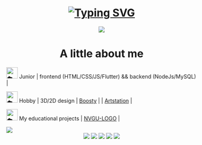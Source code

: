 <html lang="en">
  <head>
    <meta charset="UTF-8">
    <meta name="viewport" content="width=device-width, initial-scale=1.0">
</head>
  
<body>
  <h1 align="center"><a href="https://git.io/typing-svg"><img src="https://readme-typing-svg.herokuapp.com?font=Fira+Code&weight=100&size=50&pause=1000&color=ffffff&width=470&height=80&lines=Hello%2C+world!+%5E-%5E" alt="Typing SVG" /></a></h1>

  <div align="center"><img src = "https://github.com/user-attachments/assets/ae012678-354e-4495-9af8-859b19e757bd"></div>
  
  <div>
    <h1 align ="center">A little about me</h1>
    <p><img height="30px" decoding="async" loading="lazy" src="https://cdn-0.emojis.wiki/emoji-pics-lf/telegram/cloud-telegram.gif" alt="☁️"> Junior | frontend (HTML/CSS/JS/Flutter) && backend (NodeJs/MySQL) |<br></p>
    <p><img height="30px" decoding="async" loading="lazy" src="https://cdn-0.emojis.wiki/emoji-pics-lf/telegram/cloud-telegram.gif" alt="☁️"> Hobby | 3D/2D design | <a href="https://boosty.to/lesinka">Boosty</a> | | <a href ="https://www.artstation.com/lesssya4">Artstation</a> |</p>
    <p><img height="30px" decoding="async" loading="lazy" src="https://cdn-0.emojis.wiki/emoji-pics-lf/telegram/cloud-telegram.gif" alt="☁️"> My educational projects | <a href="https://github.com/Lesyalys/NVGU-LOGO">NVGU-LOGO</a> |</p>
  </div>
  
  <img src = "https://github.com/user-attachments/assets/bd7b0e82-198c-4ab6-b7ca-800fd7169fb9">
<div align="center">
  <img src="http://github-profile-summary-cards.vercel.app/api/cards/profile-details?username=Lesyalys&theme=tokyonight">
  <img src="http://github-profile-summary-cards.vercel.app/api/cards/repos-per-language?username=Lesyalys&theme=tokyonight">
  <img src="http://github-profile-summary-cards.vercel.app/api/cards/most-commit-language?username=Lesyalys&theme=tokyonight">
  <img src="http://github-profile-summary-cards.vercel.app/api/cards/stats?username=Lesyalys&theme=tokyonight">
  <img src="http://github-profile-summary-cards.vercel.app/api/cards/productive-time?username=Lesyalys&theme=tokyonight&utcOffset=8">
</div>
</body>

</html>
